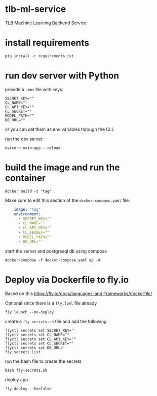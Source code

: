 # tlb-ml-service
TLB Machine Learning Backend Service

# install requirements
```commandline
pip install -r requirements.txt
```

# run dev server with Python
provide a `.env` file with keys:
```text
SECRET_KEY=""
CL_NAME=""
CL_API_KEY=""
CL_SECRET=""
MODEL_PATH=""
DB_URL=""
```
or you can set them as env variables through the CLI.

run the dev server:
```commandline
uvicorn main:app --reload
```

# build the image and run the container
```commandline
docker build -t "tag" .
```
Make sure to edit this section of the `docker-compose.yaml` file:
```yaml
    image: "tag"
    environment:
      - SECRET_KEY=""
      - CL_NAME=""
      - CL_API_KEY=""
      - CL_SECRET=""
      - MODEL_PATH=""
      - DB_URL=""
```
start the server and postgresql db using compose
```commandline
docker-compose -f docker-compose.yaml up -d
```

# Deploy via Dockerfile to fly.io
Based on this https://fly.io/docs/languages-and-frameworks/dockerfile/

Optional since there is a `fly.toml` file already
```commandline
fly launch --no-deploy
```
create a `fly-secrets.sh` file and add the following:
```text
flyctl secrets set SECRET_KEY=''
flyctl secrets set CL_NAME=""
flyctl secrets set CL_API_KEY=""
flyctl secrets set CL_SECRET=""
flyctl secrets set DB_URL=''
fly secrets list
```
run the bash file to create the secrets
```commandline
bash fly-secrets.sh
```
deploy app
```commandline
fly deploy --ha=false
```